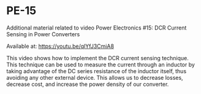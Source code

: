 # PE-15

Additional material related to video Power Electronics #15: DCR Current Sensing in Power Converters

Available at: https://youtu.be/qlYfJ3CmiA8

This video shows how to implement the DCR current sensing technique. This technique can be used to measure the current through an inductor by taking advantage of the DC series resistance of the inductor itself, thus avoiding any other external device. This allows us to decrease losses, decrease cost, and increase the power density of our converter.

